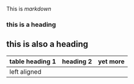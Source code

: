 This is *markdown*

### this is a heading

## this is also a heading

|table heading 1 |heading 2|yet more|
|:---------------|---------|--------|
|left aligned
